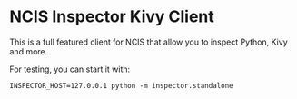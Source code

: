 # NCIS Inspector Kivy Client

This is a full featured client for NCIS that allow you
to inspect Python, Kivy and more.

For testing, you can start it with:
```
INSPECTOR_HOST=127.0.0.1 python -m inspector.standalone
```
